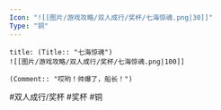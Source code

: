 ```yaml
---
Icon: "![[图片/游戏攻略/双人成行/奖杯/七海惊魂.png|30]]"
Type: "铜"
---
```

```ad-common-bronze-trophy
title: (Title:: "七海惊魂")
![[图片/游戏攻略/双人成行/奖杯/七海惊魂.png|100]]

(Comment:: "哎哟！帅爆了，船长！")
```

#双人成行/奖杯 #奖杯 #铜
